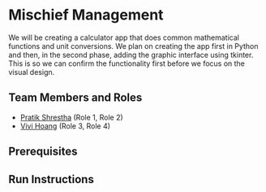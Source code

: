# Mischief Management

We will be creating a calculator app that does common mathematical functions and unit conversions. We plan on creating the app first in Python and then, in the second phase, adding the graphic interface using tkinter. This is so we can confirm the functionality first before we focus on the visual design. 

## Team Members and Roles

* [Pratik Shrestha](https://github.com/pratik-stha/CIS641-HW2-Shrestha.git) (Role 1, Role 2)
* [Vivi Hoang](https://github.com/vivi-hoang/CIS641-HW2-Hoang) (Role 3, Role 4)

## Prerequisites

## Run Instructions
